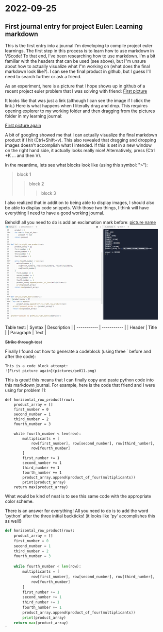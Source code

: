 # 2022-09-25
## First journal entry for project Euler: Learning markdown

This is the first entry into a journal I'm developing to compile project euler learnings. The first step in this process is to learn how to use markdown in VScode!
To that end, I've been researching how to use markdown. I'm a bit familiar with the headers that can be used (see above), but I"m unsure about how to actually visualize what I"m working on (what does the final markdown look like?). I can see the final product in github, but I guess I'll need to search further or ask a friend.


As an experiment, here is a picture that I hope shows up in github of a recent project euler problem that I was solving with friend:
[First picture](./pictures/pe011.png)

It looks like that was just a link (although I can see the image if I click the link.)
Here is what happens when I literally drag and drop. This requires opening explorer to my working folder and then dragging from the pictures folder in my learning journal:

[First picture again](pictures/pe011.png)

A bit of googling showed me that I can actually visualize the final markdown product if I hit (Ctrl+Shift+v). This also revealed that dragging and dropping images doesn't accomplish what I intended. If this is set in a new window on the right hand side, it actually looks really nice! Alternatively, press (Ctrl +K ... and then V).

In the meantime, lets see what blocks look like (using this symbol: ">"):
> block 1
>> block 2
>>> block 3

I also realized that in addition to being able to display images, I should also be able to display code snippets. With those two things, I think will have everything I need to have a good working journal.


Behold! all you need to do is add an exclamation mark before: [picture name](filepath)
![First picture again](pictures/pe011.png)

Table test:
| Syntax      | Description |
| ----------- | ----------- |
| Header      | Title       |
| Paragraph   | Text        |


~~Strike through test~~

Finally I found out how to generate a codeblock (using three ` before and after the code):
```
This is a code block attempt:
![First picture again](pictures/pe011.png)
```

This is great! this means that I can finally copy and paste python code into this markdown journal. For example, here is the code that friend and I were using for problem 11:

```
def horizontal_row_product(row):
    product_array = []
    first_number = 0
    second_number = 1
    third_number = 2
    fourth_number = 3

    while fourth_number < len(row):
        multiplicants = [
            row[first_number], row[second_number], row[third_number],
            row[fourth_number]
        ]
        first_number += 1
        second_number += 1
        third_number += 1
        fourth_number += 1
        product_array.append(product_of_four(multiplicants))
        print(product_array)
    return max(product_array)
```

What would be kind of neat is to see this same code with the appropriate color scheme.


There is an answer for everything! All you need to do is to add the word 'python' after the three initial backticks! (it looks like 'py' accomplishes this as well!)
```py
def horizontal_row_product(row):
    product_array = []
    first_number = 0
    second_number = 1
    third_number = 2
    fourth_number = 3

    while fourth_number < len(row):
        multiplicants = [
            row[first_number], row[second_number], row[third_number],
            row[fourth_number]
        ]
        first_number += 1
        second_number += 1
        third_number += 1
        fourth_number += 1
        product_array.append(product_of_four(multiplicants))
        print(product_array)
    return max(product_array)
`

